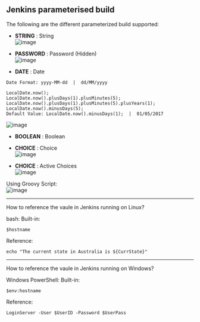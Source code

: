 ## Jenkins parameterised build

The following are the different parameterized build supported:

* **STRING** : String  
![image](https://user-images.githubusercontent.com/17056169/70323042-e62f6380-187f-11ea-82a4-3554dbffc6bb.png)

* **PASSWORD** : Password (Hidden)  
![image](https://user-images.githubusercontent.com/17056169/70323072-f6474300-187f-11ea-9726-e3770e1868a6.png)

* **DATE** : Date  
```
Date Format: yyyy-MM-dd  |  dd/MM/yyyy

LocalDate.now();
LocalDate.now().plusDays(1).plusMinutes(5);
LocalDate.now().plusDays(1).plusMinutes(5).plusYears(1);
LocalDate.now().minusDays(5);
Default Value: LocalDate.now().minusDays(1);  |  01/05/2017
```
![image](https://user-images.githubusercontent.com/17056169/70323111-0e1ec700-1880-11ea-9b47-828bb5559331.png)

* **BOOLEAN** : Boolean   

* **CHOICE** : Choice  
![image](https://user-images.githubusercontent.com/17056169/70323130-1b3bb600-1880-11ea-8112-268dbca63951.png)

* **CHOICE** : Active Choices  
![image](https://user-images.githubusercontent.com/17056169/70323144-28f13b80-1880-11ea-8c6b-ba34574de2e1.png)

Using Groovy Script:   
![image](https://user-images.githubusercontent.com/17056169/70323177-41f9ec80-1880-11ea-89c9-40e91b7ea9e9.png)

----

How to reference the vaule in Jenkins running on Linux?

bash:
Built-in:
```
$hostname
```
Reference:
```
echo "The current state in Australia is ${CurrState}"
```
----

How to reference the vaule in Jenkins running on Windows?

Windows PowerShell:
Built-in:
```
$env:hostname
```
Reference:
```
LoginServer -User $UserID -Password $UserPass
```
